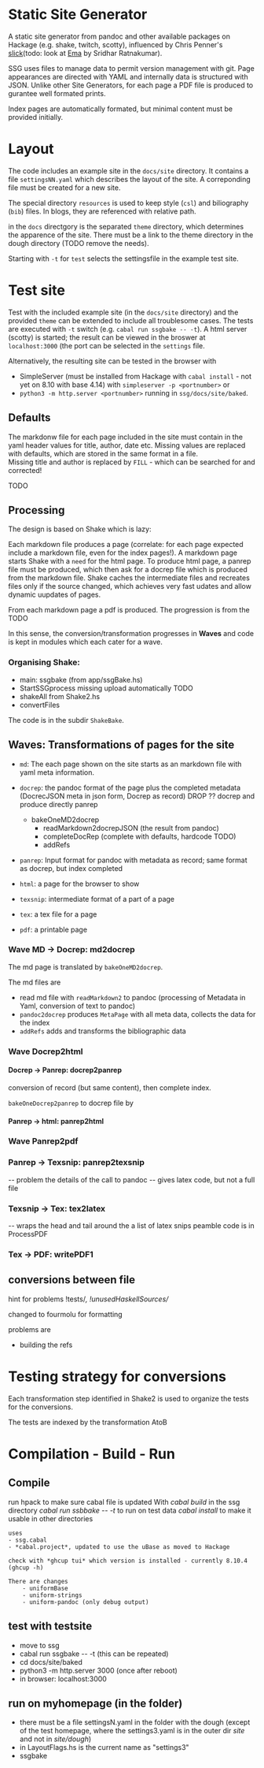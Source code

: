 # Static Site Generator
A static site generator from pandoc and other available packages on Hackage (e.g. shake, twitch, scotty), influenced by Chris Penner's [slick](https://github.com/ChrisPenner/slick#readme)(todo: look at [Ema](https://github.com/srid/ema) by  Sridhar Ratnakumar). 

SSG uses files to manage data to permit version management with git. Page appearances are directed with YAML and internally data is structured with JSON. Unlike other Site Generators, for each page a PDF file is produced to gurantee well formated prints. 

Index pages are automatically formated, but minimal content must be provided initially.

# Layout
The code includes an example site in the `docs/site` directory. It contains a file `settingsNN.yaml` which describes the layout of the site. A correponding file must be created for a new site. 

The special directory `resources` is used to keep style (`csl`) and biliography (`bib`) files. In blogs, they are referenced with relative path.

in the `docs` directgory is the separated `theme` directory, which determines the apparence of the site. There must be a link to the theme directory in the dough directory (TODO remove the needs).

Starting with `-t` for `test` selects the settingsfile in the example test site. 

# Test site
Test with the included example site (in the `docs/site` directory) and the provided `theme` can be extended to include all troublesome cases. The tests are executed with `-t` switch (e.g. `cabal run ssgbake -- -t`). A html server (scotty) is started; the result can be viewed in the broswer at `localhost:3000` (the port can be selected in the `settings` file. 

Alternatively, the resulting site can be tested in the browser with 
- SimpleServer (must be installed from Hackage with `cabal install` - not yet on 8.10 with base 4.14) with `simpleserver -p <portnumber>` or 
- `python3 -m http.server <portnumber>`
        running in `ssg/docs/site/baked`.

## Defaults
The markdonw file for each page included in the site must  contain in the yaml header values for title, author, date etc. Missing values are replaced with defaults, which are stored in the same format in a file.  
    Missing title and author is replaced by `FILL` - which can be searched for and corrected!


TODO

## Processing 
The design is based on Shake which is lazy:

Each markdown file produces a page (correlate: for each page expected include a markdown file, even for the index pages!). A markdown page starts Shake with a `need` for the html page. 
To produce html page, a panrep file must be produced, which then ask for a docrep file which is produced from the markdown file. Shake caches the intermediate files and recreates files only if the source changed, which achieves very fast udates and allow dynamic uupdates of pages. 

From each markdown page a pdf is produced. The progression is from the TODO 

In this sense, the conversion/transformation progresses in **Waves** and code is kept in modules which each cater for a wave.

### Organising Shake:
- main: ssgbake (from app/ssgBake.hs)
- StartSSGprocess
    missing upload automatically TODO 
- shakeAll from Shake2.hs
- convertFiles

The code is in the subdir `ShakeBake`.

## Waves: Transformations of pages for the site
- `md`: The each page shown on the site starts as an markdown file with yaml meta information. 
- `docrep`: the pandoc format of the page plus the completed metadata (DocrecJSON meta in json form, Docrep as record)
        DROP ?? docrep and produce directly panrep
    - bakeOneMD2docrep
        - readMarkdown2docrepJSON (the result from pandoc)
        - completeDocRep (complete with defaults, hardcode TODO)
        - addRefs

- `panrep`: Input format for pandoc with metadata as record; same format as docrep, but index completed
- `html`: a page for the browser to show
- `texsnip`: intermediate format of a part of a page
- `tex`: a tex file for a page
- `pdf`: a printable page

### Wave MD -> Docrep: md2docrep
The md page is translated by `bakeOneMD2docrep`.

The md files are 
- read md file with `readMarkdown2` to pandoc (processing of Metadata in Yaml, conversion of text to pandoc)
- `pandoc2docrep` produces `MetaPage` with all meta data, collects the data for the index
- `addRefs` adds and transforms the bibliographic data 


### Wave Docrep2html
#### Docrep -> Panrep: docrep2panrep
conversion of record (but same content), then complete index.

`bakeOneDocrep2panrep` to docrep file by 
#### Panrep -> html: panrep2html

### Wave Panrep2pdf
### Panrep -> Texsnip: panrep2texsnip
-- problem the details of the call to pandoc 
-- gives latex code, but not a full file

### Texsnip -> Tex: tex2latex
-- wraps the head and tail around the a list of latex snips
peamble code is in ProcessPDF 

### Tex -> PDF: writePDF1


## conversions between file

hint for problems !tests/*, !unusedHaskellSources/*

changed to fourmolu for formatting

problems are 
- building the refs 

# Testing strategy for conversions
Each transformation step identified in Shake2 is used to organize the tests for the conversions. 

The tests are indexed by the transformation AtoB 
<!-- was named by A -->

# Compilation - Build - Run 
## Compile

run hpack to make sure cabal file is updated
With 
    *cabal build* in the ssg directory 
    *cabal run ssbbake -- -t* to run on test data 
    *cabal install* to make it usable in other directories

    uses 
    - ssg.cabal
    - *cabal.project*, updated to use the uBase as moved to Hackage

    check with *ghcup tui* which version is installed - currently 8.10.4 (ghcup -h)

    There are changes 
        - uniformBase 
        - uniform-strings
        - uniform-pandoc (only debug output)
## test with testsite
- move to ssg
- cabal run ssgbake -- -t (this can be repeated)
- cd docs/site/baked
- python3 -m http.server 3000 (once after reboot)
- in browser: localhost:3000

## run on myhomepage (in the folder)

- there must be a file settingsN.yaml in the folder with the dough 
(except of the test homepage, where the settings3.yaml is in the outer dir *site* and not in *site/dough*)
- in LayoutFlags.hs is the current name as "settings3"
- ssgbake 


